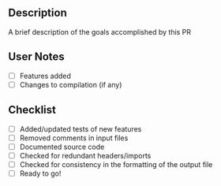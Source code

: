## Description
A brief description of the goals accomplished by this PR

## User Notes
- [ ] Features added
- [ ] Changes to compilation (if any)

## Checklist
- [ ] Added/updated tests of new features
- [ ] Removed comments in input files
- [ ] Documented source code
- [ ] Checked for redundant headers/imports
- [ ] Checked for consistency in the formatting of the output file
- [ ] Ready to go!
